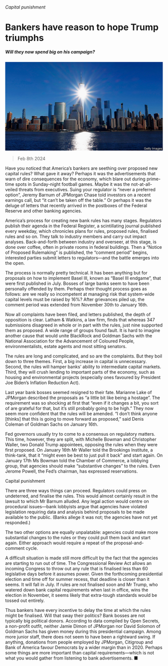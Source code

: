 ###### Capital punishment

# Bankers have reason to hope Trump triumphs 

##### Will they now spend big on his campaign? 

![image](images/20240210_FNP002.jpg) 

> Feb 8th 2024 

Have you noticed that America’s bankers are seething over proposed new capital rules? What gave it away? Perhaps it was the advertisements that warn of dire consequences for the economy, which blare out during prime-time spots in Sunday-night football games. Maybe it was the not-at-all-veiled threats from executives. Suing your regulator is “never a preferred option”, Jeremy Barnum of JPMorgan Chase told investors on a recent earnings call, but “it can’t be taken off the table.” Or perhaps it was the deluge of letters that recently arrived in the postboxes of the Federal Reserve and other banking agencies.

America’s process for creating new bank rules has many stages. Regulators publish their agenda in the Federal Register, a scintillating journal published every weekday, which chronicles plans for rules, proposed rules, finalised rules and so on. They talk to industry members and carry out impact analyses. Back-and-forth between industry and overseer, at this stage, is done over coffee, often in private rooms in federal buildings. Then a “Notice of Proposed Rulemaking” is published, the “comment period” begins, interested parties submit letters to regulators—and the battle emerges into the open. 

The process is normally pretty technical. It has been anything but for proposals on how to implement Basel III, known as “Basel III endgame”, that were first published in July. Bosses of large banks seem to have been personally offended by them. Perhaps their thought process goes as follows: are we really so incompetent at managing risk that system-wide capital levels must be raised by 16%? After grievances piled up, the comment period was extended from November 30th to January 16th.

Now all complaints have been filed, and letters published, the depth of opposition is clear. Latham &amp; Watkins, a law firm, finds that whereas 347 submissions disagreed in whole or in part with the rules, just nine supported them as proposed. A wide range of groups found fault. It is hard to imagine another cause that would unite BlackRock and Goldman Sachs with the National Association for the Advancement of Coloured People, environmentalists, estate agents and most sitting senators.

The rules are long and complicated, and so are the complaints. But they boil down to three themes. First, a big increase in capital is unnecessary. Second, the rules will hamper banks’ ability to intermediate capital markets. Third, they will crush lending to important parts of the economy, such as housing and environmental projects (especially ones favoured by President Joe Biden’s Inflation Reduction Act). 

Last year bank bosses seemed resigned to their fate. Marianne Lake of JPMorgan described the proposals as “a little bit like being a hostage”. The requirement was so shocking at first that “even if it changes a bit, you sort of are grateful for that, but it’s still probably going to be high.” They now seem more confident that the rules will be amended. “I don’t think anyone [thinks] that this is going to move forward as proposed,” said Denis Coleman of Goldman Sachs on January 16th. 

Fed governors usually try to come to a consensus on regulatory matters. This time, however, they are split, with Michelle Bowman and Christopher Waller, two Donald Trump appointees, opposing the rules when they were first proposed. On January 16th Mr Waller told the Brookings Institute, a think-tank, that it “might even be best to just pull it back” and start again. On January 17th Ms Bowman told the Chamber of Commerce, a lobbying group, that agencies should make “substantive changes” to the rules. Even Jerome Powell, the Fed’s chairman, has expressed reservations. 

Capital punishment

There are three ways things can proceed. Regulators could press on undeterred, and finalise the rules. This would almost certainly result in the lawsuit to which Mr Barnum alluded. Any legal action would centre on procedural issues—bank lobbyists argue that agencies have violated legislation requiring data and analysis behind proposals to be made available to the public. (Banks allege it was not; the agencies have not yet responded.)

The two other options are equally unpalatable: agencies could make more substantial changes to the rules or they could pull them back and start again. Either approach would require a repeat of the proposal-and-comment cycle. 

A difficult situation is made still more difficult by the fact that the agencies are starting to run out of time. The Congressional Review Act allows an incoming Congress to throw out any rule that is finalised less than 60 legislative days before it assumes power. Given the forthcoming presidential election and time off for summer recess, that deadline is closer than it seems. It will fall in July. If rules are not finalised soon and Mr Trump, who watered down bank capital requirements when last in office, wins the election in November, it seems likely that extra-tough standards would be tossed out entirely. 

Thus bankers have every incentive to delay the time at which the rules might be finalised. Will that sway their politics? Bank bosses are not typically big political donors. According to data compiled by Open Secrets, a non-profit outfit, neither Jamie Dimon of JPMorgan nor David Solomon of Goldman Sachs has given money during this presidential campaign. Among more junior staff, there does not seem to have been a rightward swing. If anything, donations from people employed by JPMorgan, Citigroup and Bank of America favour Democrats by a wider margin than in 2020. Perhaps some things are more important than capital requirements—which is not what you would gather from listening to bank advertisements. ■



